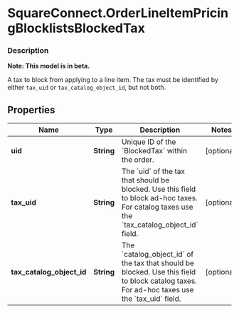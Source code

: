 # SquareConnect.OrderLineItemPricingBlocklistsBlockedTax

### Description
**Note: This model is in beta.**

A tax to block from applying to a line item. The tax must be  identified by either `tax_uid` or `tax_catalog_object_id`, but not both.

## Properties
Name | Type | Description | Notes
------------ | ------------- | ------------- | -------------
**uid** | **String** | Unique ID of the &#x60;BlockedTax&#x60; within the order. | [optional] 
**tax_uid** | **String** | The &#x60;uid&#x60; of the tax that should be blocked. Use this field to block  ad-hoc taxes. For catalog taxes use the &#x60;tax_catalog_object_id&#x60; field. | [optional] 
**tax_catalog_object_id** | **String** | The &#x60;catalog_object_id&#x60; of the tax that should be blocked.  Use this field to block catalog taxes. For ad-hoc taxes use the  &#x60;tax_uid&#x60; field. | [optional] 


